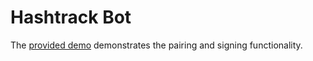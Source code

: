 # Hashtrack Bot


The [provided demo](https://hashpack.github.io/hashconnect/) demonstrates the pairing and signing functionality.
